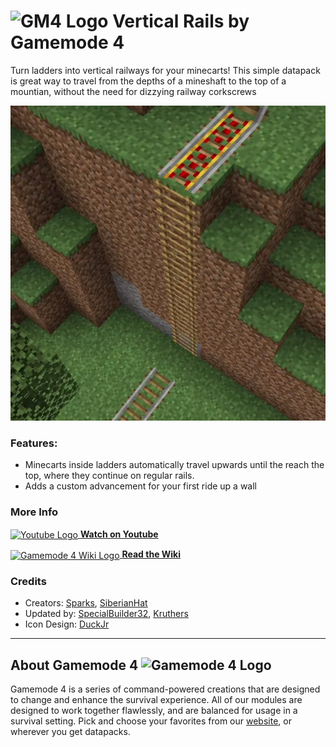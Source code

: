 # <img src="https://raw.githubusercontent.com/Gamemode4Dev/GM4_Datapacks/master/base/images/gm4_logo.png" alt="GM4 Logo" width="32" /> Vertical Rails by Gamemode 4

Turn ladders into vertical railways for your minecarts! This simple datapack is great way to travel from the depths of a mineshaft to the top of a mountian, without the need for dizzying railway corkscrews

![Note Block Interface Example](https://raw.githubusercontent.com/Gamemode4Dev/GM4_Datapacks/master/gm4_vertical_rails/images/vertical_rails.webp)

### Features:
- Minecarts inside ladders automatically travel upwards until the reach the top, where they continue on regular rails.
- Adds a custom advancement for your first ride up a wall

### More Info
[<img src="https://raw.githubusercontent.com/Gamemode4Dev/GM4_Datapacks/master/base/images/youtube_logo.png" alt="Youtube Logo" width="40" align="center"/> **Watch on Youtube**](https://www.youtube.com/watch?v=LJoN7CmJL4Q)

[<img src="https://raw.githubusercontent.com/Gamemode4Dev/GM4_Datapacks/master/base/images/gm4_wiki_logo.png" alt="Gamemode 4 Wiki Logo" width="40" align="center"/> **Read the Wiki**](https://wiki.gm4.co/wiki/Vertical_Rails)

### Credits
- Creators: [Sparks](https://twitter.com/SelcouthSparks), [SiberianHat](https://twitter.com/SiberianHat)
- Updated by: [SpecialBuilder32](https://twitter.com/SpecialBuilder), [Kruthers](https://twitter.com/Pandakruthers)
- Icon Design: [DuckJr](https://twitter.com/DuckJr94)

---
## About Gamemode 4 <img src="https://raw.githubusercontent.com/Gamemode4Dev/GM4_Datapacks/master/base/images/gm4_logo.png" alt="Gamemode 4 Logo" width="20"/>
Gamemode 4 is a series of command-powered creations that are designed to change and enhance the survival experience. All of our modules are designed to work together flawlessly, and are balanced for usage in a survival setting. Pick and choose your favorites from our [website](https://gm4.co), or wherever you get datapacks.
